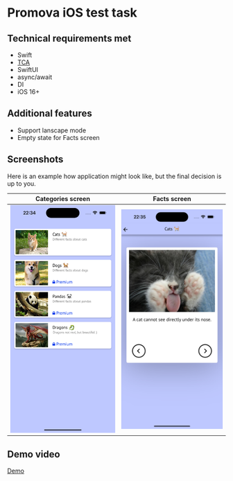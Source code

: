 # Promova iOS test task

## Technical requirements met

- Swift
- [TCA](https://github.com/pointfreeco/swift-composable-architecture)
- SwiftUI
- async/await
- DI
- iOS 16+

## Additional features

- Support lanscape mode
- Empty state for Facts screen

## Screenshots

Here is an example how application might look like, but the final decision is up to you.

|Categories screen|Facts screen|
| --- | --- |
|<img width="315" alt="image" src="categories_screen.png">|<img width="315" alt="image" src="facts_screen.png">|

## Demo video
[Demo]()
